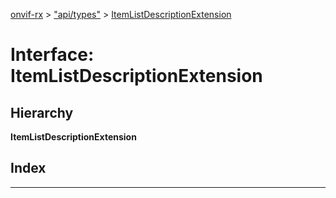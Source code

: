 [onvif-rx](../README.md) > ["api/types"](../modules/_api_types_.md) > [ItemListDescriptionExtension](../interfaces/_api_types_.itemlistdescriptionextension.md)

# Interface: ItemListDescriptionExtension

## Hierarchy

**ItemListDescriptionExtension**

## Index

---

